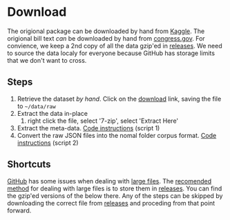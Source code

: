 # Download

The origional package can be downloaded by hand from [Kaggle](https://www.kaggle.com/allen-institute-for-ai/CORD-19-research-challenge).
The origional bill text _can_ be downloaded by hand from [congress.gov](https://www.congress.gov).
For convience, we keep a 2nd copy of all the data gzip'ed in [releases][releases].
We need to source the data localy for everyone because GitHub has storage limits that we don't want to cross.

## Steps

1. Retrieve the dataset _by hand_.
   Click on the [download](https://www.kaggle.com/allen-institute-for-ai/CORD-19-research-challenge/download) link, saving the file to `~/data/raw`
2. Extract the data in-place
   1. right click the file, select '7-zip', select 'Extract Here'
3. Extract the meta-data.
   [Code instructions](../code/README.md) (script 1)
3. Convert the raw JSON files into the nomal folder corpus format.
   [Code instructions](../code/README.md) (script 2)


## Shortcuts

[GitHub](https://github.com) has some issues when dealing with [large files](https://help.github.com/en/articles/working-with-large-files).
The [recomended method](https://help.github.com/en/articles/distributing-large-binaries) for dealing with large files is to store them in [releases][releases].
You can find the gzip'ed versions of the below there.
Any of the steps can be skipped by downloading the correct file from [releases][releases] and proceding from that point forward.

[releases]: https://github.com/HarrisburgUniversityPhd/VoteAnalysis/releases
